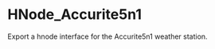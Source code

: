 HNode_Accurite5n1
======================

Export a hnode interface for the Accurite5n1 weather station.

